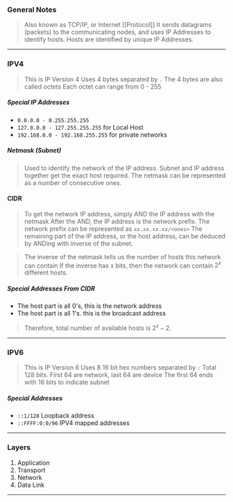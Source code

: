 
### General Notes

> Also known as TCP/IP, or Internet [[Protocol]]
> It sends datagrams (packets) to the communicating nodes, and uses IP Addresses to identify hosts.
> Hosts are identified by unique IP Addresses.

---

### IPV4 

> This is IP Version 4
> Uses 4 bytes separated by `.`
> The 4 bytes are also called octets
> Each octet can range from 0 - 255

##### Special IP Addresses
* `0.0.0.0 - 0.255.255.255` 
* `127.0.0.0 - 127.255.255.255` for Local Host
* `192.168.0.0 - 192.168.255.255` for private networks

##### Netmask (Subnet)

> Used to identify the network of the IP address.
> Subnet and IP address together get the exact host required.
>  The netmask can be represented as a number of consecutive ones.

#### CIDR
> To get the network IP address, simply AND the IP address with the netmask
> After the AND, the IP address is the network prefix.
> The network prefix can be represented as `xx.xx.xx.xx/<ones>`
> The remaining part of the IP address, or the host address, can be deduced by ANDing with inverse of the subnet.

> The inverse of the netmask tells us the number of hosts this network can contain
> If the inverse has x bits, then the network can contain $2^x$ different hosts.

##### Special Addresses From CIDR
* The host part is all 0's, this is the network address
* The host part is all 1's. this is the broadcast address

> Therefore, total number of available hosts is $2^{x}- 2$.

---

### IPV6 

> This is IP Version 6
> Uses 8 16 bit hex numbers separated by `:`
> Total 128 bits. First 64 are network, last 64 are device
> The first 64 ends with 16 bits to indicate subnet


##### Special Addresses

* `::1/128` Loopback address
* `::FFFF:0:0/96` IPV4 mapped addresses

---

### Layers

1. Application
2. Transport
3. Network
4. Data Link

---
